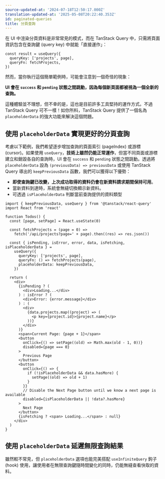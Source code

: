 ```yaml
---
source-updated-at: '2024-07-18T12:50:17.000Z'
translation-updated-at: '2025-05-08T20:22:40.353Z'
id: paginated-queries
title: 分頁查詢
---
```


在 UI 中渲染分頁資料是非常常見的模式，而在 TanStack Query 中，只需將頁面資訊包含在查詢鍵 (query key) 中就能「直接運作」：

[//]: # 'Example'

```tsx
const result = useQuery({
  queryKey: ['projects', page],
  queryFn: fetchProjects,
})
```

[//]: # 'Example'

然而，當你執行這個簡單範例時，可能會注意到一個奇怪的現象：

**UI 會在 `success` 和 `pending` 狀態之間跳動，因為每個新頁面都被視為一個全新的查詢。**

這種體驗並不理想，但不幸的是，這也是目前許多工具堅持的運作方式。不過 TanStack Query 可不一樣！如你所料，TanStack Query 提供了一個名為 `placeholderData` 的強大功能來解決這個問題。

## 使用 `placeholderData` 實現更好的分頁查詢

考慮以下範例，我們希望逐步增加查詢的頁面索引 (pageIndex) 或游標 (cursor)。如果使用 `useQuery`，**技術上雖然仍能正常運作**，但當不同頁面或游標建立和銷毀各自的查詢時，UI 會在 `success` 和 `pending` 狀態之間跳動。透過將 `placeholderData` 設為 `(previousData) => previousData` 或使用 TanStack Query 導出的 `keepPreviousData` 函數，我們可以獲得以下優勢：

- **即使查詢鍵已改變，上次成功取得的資料仍會在新資料請求期間保持可用**。
- 當新資料到達時，系統會無縫切換顯示新資料。
- 可透過 `isPlaceholderData` 判斷當前查詢提供的資料類型

[//]: # 'Example2'

```tsx
import { keepPreviousData, useQuery } from '@tanstack/react-query'
import React from 'react'

function Todos() {
  const [page, setPage] = React.useState(0)

  const fetchProjects = (page = 0) =>
    fetch('/api/projects?page=' + page).then((res) => res.json())

  const { isPending, isError, error, data, isFetching, isPlaceholderData } =
    useQuery({
      queryKey: ['projects', page],
      queryFn: () => fetchProjects(page),
      placeholderData: keepPreviousData,
    })

  return (
    <div>
      {isPending ? (
        <div>Loading...</div>
      ) : isError ? (
        <div>Error: {error.message}</div>
      ) : (
        <div>
          {data.projects.map((project) => (
            <p key={project.id}>{project.name}</p>
          ))}
        </div>
      )}
      <span>Current Page: {page + 1}</span>
      <button
        onClick={() => setPage((old) => Math.max(old - 1, 0))}
        disabled={page === 0}
      >
        Previous Page
      </button>
      <button
        onClick={() => {
          if (!isPlaceholderData && data.hasMore) {
            setPage((old) => old + 1)
          }
        }}
        // Disable the Next Page button until we know a next page is available
        disabled={isPlaceholderData || !data?.hasMore}
      >
        Next Page
      </button>
      {isFetching ? <span> Loading...</span> : null}
    </div>
  )
}
```

[//]: # 'Example2'

## 使用 `placeholderData` 延遲無限查詢結果

雖然較不常見，但 `placeholderData` 選項也能完美搭配 `useInfiniteQuery` 鉤子 (hook) 使用，讓使用者在無限查詢鍵隨時間變化的同時，仍能無縫查看快取的資料。
